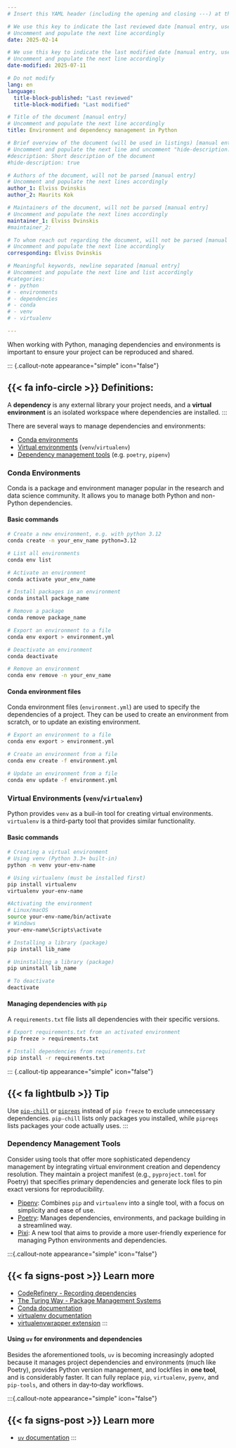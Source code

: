 ```yaml
---
# Insert this YAML header (including the opening and closing ---) at the beginning of the document and fill it out accordingly

# We use this key to indicate the last reviewed date [manual entry, use YYYY-MM-DD]
# Uncomment and populate the next line accordingly
date: 2025-02-14

# We use this key to indicate the last modified date [manual entry, use YYYY-MM-DD]
# Uncomment and populate the next line accordingly
date-modified: 2025-07-11

# Do not modify
lang: en
language: 
  title-block-published: "Last reviewed"
  title-block-modified: "Last modified"

# Title of the document [manual entry]
# Uncomment and populate the next line accordingly
title: Environment and dependency management in Python

# Brief overview of the document (will be used in listings) [manual entry]
# Uncomment and populate the next line and uncomment "hide-description: true".
#description: Short description of the document
#hide-description: true

# Authors of the document, will not be parsed [manual entry]
# Uncomment and populate the next lines accordingly
author_1: Elviss Dvinskis
author_2: Maurits Kok

# Maintainers of the document, will not be parsed [manual entry]
# Uncomment and populate the next lines accordingly
maintainer_1: Elviss Dvinskis
#maintainer_2:

# To whom reach out regarding the document, will not be parsed [manual entry]
# Uncomment and populate the next line accordingly
corresponding: Elviss Dvinskis

# Meaningful keywords, newline separated [manual entry]
# Uncomment and populate the next line and list accordingly
#categories: 
# - python
# - environments
# - dependencies
# - conda
# - venv
# - virtualenv

---
```

When working with Python, managing dependencies and environments is important to ensure your project can be reproduced and shared. 

::: {.callout-note appearance="simple" icon="false"}
## {{< fa info-circle >}} Definitions:
A **dependency** is any external library your project needs, and a **virtual environment** is an isolated workspace where dependencies are installed.
:::

There are several ways to manage dependencies and environments:

- [Conda environments](#conda-environments)
- [Virtual environments](#virtual-environments-venvvirtualenv) (`venv`/`virtualenv`)
- [Dependency management tools](#dependency-management-tools) (e.g. `poetry`, `pipenv`)


### Conda Environments

Conda is a package and environment manager popular in the research and data science community. It allows you to manage both Python and non-Python dependencies.

#### **Basic commands**
```bash
# Create a new environment, e.g. with python 3.12
conda create -n your_env_name python=3.12

# List all environments
conda env list

# Activate an environment
conda activate your_env_name

# Install packages in an environment
conda install package_name

# Remove a package
conda remove package_name

# Export an environment to a file
conda env export > environment.yml

# Deactivate an environment
conda deactivate

# Remove an environment
conda env remove -n your_env_name
```	

#### **Conda environment files**
Conda environment files (`environment.yml`) are used to specify the dependencies of a project. They can be used to create an environment from scratch, or to update an existing environment.

```bash
# Export an environment to a file
conda env export > environment.yml

# Create an environment from a file
conda env create -f environment.yml

# Update an environment from a file
conda env update -f environment.yml
```

### Virtual Environments (`venv`/`virtualenv`)
Python provides `venv` as a buil-in tool for creating virtual environments. `virtualenv` is a third-party tool that provides similar functionality.

#### **Basic commands**

```bash
# Creating a virtual environment
# Using venv (Python 3.3+ built-in)
python -m venv your-env-name

# Using virtualenv (must be installed first)
pip install virtualenv
virtualenv your-env-name

#Activating the environment
# Linux/macOS
source your-env-name/bin/activate
# Windows
your-env-name\Scripts\activate

# Installing a library (package)
pip install lib_name

# Uninstalling a library (package)
pip uninstall lib_name

# To deactivate
deactivate

```

#### **Managing dependencies with `pip`**

A `requirements.txt` file lists all dependencies with their specific versions.

```bash
# Export requirements.txt from an activated environment
pip freeze > requirements.txt

# Install dependencies from requirements.txt
pip install -r requirements.txt

```

::: {.callout-tip appearance="simple" icon="false"}
## {{< fa lightbulb >}} Tip
Use [`pip-chill`](https://pypi.org/project/pip-chill/) or [`pipreqs`](https://pypi.org/project/pipreqs/) instead of `pip freeze` to exclude unnecessary dependencies. `pip-chill` lists only packages you installed, while `pipreqs` lists packages your code actually uses.
:::


### Dependency Management Tools

Consider using tools that offer more sophisticated dependency management by integrating virtual environment creation and dependency resolution. They maintain a project manifest (e.g., `pyproject.toml` for Poetry) that specifies primary dependencies and generate lock files to pin exact versions for reproducibility.

- [Pipenv](https://pipenv.pypa.io/en/latest/): Combines `pip` and `virtualenv` into a single tool, with a focus on simplicity and ease of use.
- [Poetry](https://python-poetry.org/docs/): Manages dependencies, environments, and package building in a streamlined way.
- [Pixi](https://pixi.sh/latest/tutorials/python/): A new tool that aims to provide a more user-friendly experience for managing Python environments and dependencies.

:::{.callout-note appearance="simple" icon="false"}
## {{< fa signs-post >}} Learn more

- [CodeRefinery - Recording dependencies](https://coderefinery.github.io/reproducible-research/dependencies/)
- [The Turing Way - Package Management Systems](https://the-turing-way.netlify.app/reproducible-research/renv/renv-package)
- [Conda documentation](https://docs.conda.io/projects/conda/en/stable/user-guide/getting-started.html)
- [virtualenv documentation](https://virtualenv.pypa.io/en/latest/)
- [virtualenvwrapper extension](https://virtualenvwrapper.readthedocs.io/en/latest/)
:::

#### **Using `uv` for environments and dependencies**

Besides the aforementioned tools, `uv` is becoming increasingly adopted because it manages project dependencies and environments (much like Poetry), provides Python version management, and lockfiles in **one tool**, and is considerably faster. It can fully replace `pip`, `virtualenv`, `pyenv`, and `pip‑tools`, and others in day‑to‑day workflows.

:::{.callout-note appearance="simple" icon="false"}
## {{< fa signs-post >}} Learn more

- [`uv` documentation](https://docs.astral.sh/uv/)
:::